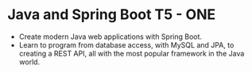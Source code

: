# Java and Spring Boot T5 - ONE

- Create modern Java web applications with Spring Boot. 
- Learn to program from database access, with MySQL and JPA, to creating a REST API, all with the most popular framework in the Java world.
